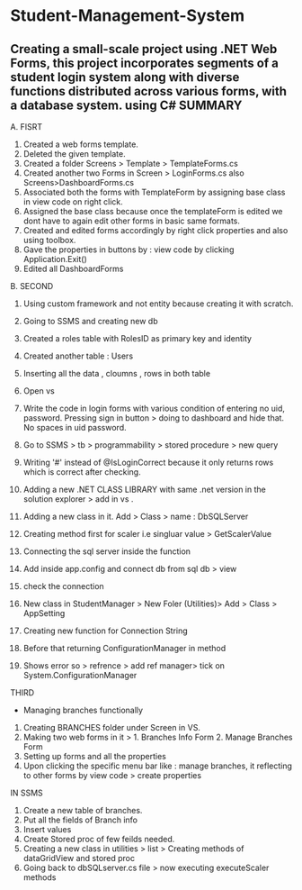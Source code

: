 # Student-Management-System
Creating a small-scale project using .NET Web Forms, this project incorporates segments of a student login system along with diverse functions distributed across various forms, with a database system.
using C#
SUMMARY 
--------------------
A. FISRT
1. Created a web forms template. 
2. Deleted the given template. 
3. Created a folder Screens > Template > TemplateForms.cs 
4. Created another two Forms in Screen > LoginForms.cs also Screens>DashboardForms.cs
5. Associated both the forms with TemplateForm by assigning base class in view code on right click. 
6. Assigned the base class because once the templateForm is edited we dont have to again edit other forms in basic same formats. 
7. Created and edited forms accordingly by right click properties and also using toolbox. 
8. Gave the properties in buttons by : view code by clicking Application.Exit()
9. Edited all DashboardForms 

B. SECOND 

1. Using custom framework and not entity because creating it with scratch. 
2. Going to SSMS and creating new db 
3. Created a roles table with RolesID as primary key and identity
4. Created another table : Users 
5. Inserting all the data , cloumns , rows in both table 
6. Open vs 
7. Write the code in login forms with various condition of entering no uid, password. Pressing sign in button > doing to dashboard and hide that. No spaces in uid password. 
8. Go to SSMS > tb > programmability > stored procedure > new query 
9. Writing '#' instead of @IsLoginCorrect because it only returns rows which is correct after checking. 

1. Adding a new .NET CLASS LIBRARY with same .net version in the solution explorer > add in vs . 
2. Adding a new class in it. Add > Class > name : DbSQLServer
3. Creating method first for scaler i.e singluar value > GetScalerValue
4. Connecting the sql server inside the function 
5. Add <connection string > inside app.config and connect db from sql db > view 
6. check the connection 
7. New class in StudentManager > New Foler (Utilities)> Add > Class > AppSetting
8. Creating new function for Connection String
9. Before that returning ConfigurationManager in method 
10. Shows error so > refrence > add ref manager> tick on System.ConfigurationManager

THIRD

- Managing branches functionally 

1. Creating BRANCHES folder under Screen in VS. 
2. Making two web forms in it > 1. Branches Info Form   2. Manage Branches Form
3. Setting up forms and all the properties
4. Upon clicking the specific menu bar like : manage branches, it reflecting to other forms by view code > create properties

IN SSMS 
1. Create a new table of branches. 
2. Put all the fields of Branch info 
3. Insert values
4. Create Stored proc of few feilds needed.
5. Creating a new class in utilities > list > Creating methods of dataGridView and stored proc
6. Going back to dbSQLserver.cs file > now executing executeScaler methods
